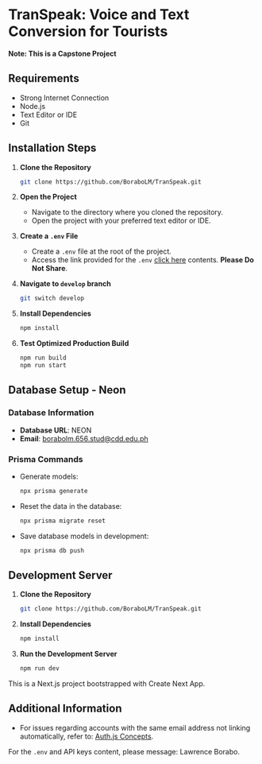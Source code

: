 # TranSpeak: Voice and Text Conversion for Tourists

**Note: This is a Capstone Project**

## Requirements
- Strong Internet Connection
- Node.js
- Text Editor or IDE
- Git

## Installation Steps

1. **Clone the Repository**
    ```sh
    git clone https://github.com/BoraboLM/TranSpeak.git
    ```

2. **Open the Project**
    - Navigate to the directory where you cloned the repository.
    - Open the project with your preferred text editor or IDE.

3. **Create a `.env` File**
    - Create a `.env` file at the root of the project.
    - Access the link provided for the `.env` [click here](https://drive.google.com/file/d/1LBNqoyGXjAwh7RPDwi5k199GF09tMx7V/view?usp=drive_link) contents. **Please Do Not Share**.
4. **Navigate to `develop` branch**
    ```sh
    git switch develop
    ```

5. **Install Dependencies**
    ```sh
    npm install
    ```

6. **Test Optimized Production Build**
    ```sh
    npm run build
    npm run start
    ```
##

## Database Setup - Neon

### Database Information
- **Database URL**: NEON
- **Email**: borabolm.656.stud@cdd.edu.ph

### Prisma Commands
- Generate models:
    ```sh
    npx prisma generate
    ```
- Reset the data in the database:
    ```sh
    npx prisma migrate reset
    ```
- Save database models in development:
    ```sh
    npx prisma db push
    ```

## Development Server

1. **Clone the Repository**
    ```sh
    git clone https://github.com/BoraboLM/TranSpeak.git
    ```

2. **Install Dependencies**
    ```sh
    npm install
    ```

3. **Run the Development Server**
    ```sh
    npm run dev
    ```

This is a Next.js project bootstrapped with Create Next App.

## Additional Information
- For issues regarding accounts with the same email address not linking automatically, refer to: [Auth.js Concepts](https://authjs.dev/concepts).

For the `.env` and API keys content, please message: Lawrence Borabo.

